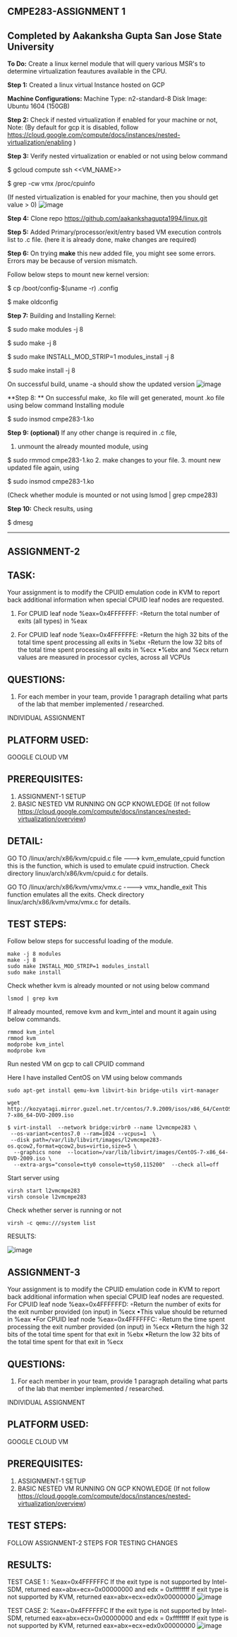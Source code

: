 CMPE283-ASSIGNMENT 1 
-----------------------------------------------------------------------------------------------------------------------------------------------------------------
Completed by 
Aakanksha Gupta 
San Jose State University
-----------------------------------------------------------------------------------------------------------------------------------------------------------------
**To Do:** 
Create a linux kernel module that will query various MSR's to determine virtualization feautures available in the CPU. 


**Step 1:** Created a linux virtual Instance hosted on GCP 

**Machine Configurations:** 
Machine Type: n2-standard-8
Disk Image: Ubuntu 1604 (150GB)

**Step 2:** Check if nested virtualization if enabled for your machine or not,
Note: (By default for gcp it is disabled, follow https://cloud.google.com/compute/docs/instances/nested-virtualization/enabling )

**Step 3:** Verify nested virtualization or enabled or not using below command 
 
 $ gcloud compute ssh <<VM_NAME>>
 
 $ grep -cw vmx /proc/cpuinfo

(If nested virtualization is enabled for your machine, then you should get value > 0)
![image](https://user-images.githubusercontent.com/89236239/141696134-215a4131-b2b1-4252-90d9-8a1e0c7549b3.png)


**Step 4:** 
Clone repo https://github.com/aakankshagupta1994/linux.git

**Step 5:**
Added Primary/processor/exit/entry based VM execution controls list to .c file. (here it is already done, make changes are required)

**Step 6:**
On trying **make** this new added file, you might see some errors. Errors may be because of version mismatch. 

Follow below steps to mount new kernel version:

$ cp /boot/config-$(uname -r) .config   

$ make oldconfig

**Step 7:** 
Building and Installing Kernel:
 
 
 $ sudo make modules -j 8
 
 $ sudo make -j 8 
 
 $ sudo make INSTALL_MOD_STRIP=1 modules_install -j 8
 
 $ sudo make install -j 8

On successful build, uname -a should show the updated version
![image](https://user-images.githubusercontent.com/89236239/141696787-0fb1102c-c69b-4d0c-b89b-08223125e286.png)


**Step 8: **
On successful make, .ko file will get generated, mount .ko file using below command
Installing module

 $ sudo insmod cmpe283-1.ko


**Step 9: (optional)**
If any other change is required in .c file, 
1. unmount the already mounted module, using 

 $ sudo rmmod cmpe283-1.ko
2. make changes to your file. 
3. mount new updated file again, using 

 $ sudo insmod cmpe283-1.ko

(Check whether module is mounted or not using lsmod | grep cmpe283)


**Step 10:** 
Check results, using 

 $ dmesg
 
 -------------------------------------------------------------------------------------------------------------------------------------------------------------
 ASSIGNMENT-2
 -------
TASK:
------
Your assignment is to modify the CPUID emulation code in KVM to report back additional information 
when special CPUID leaf nodes are requested.
1. For CPUID leaf node %eax=0x4FFFFFFF:
◦Return the total number of exits (all types) in %eax

2. For CPUID leaf node %eax=0x4FFFFFFE:
◦Return the high 32 bits of the total time spent processing all exits in %ebx
◦Return the low 32 bits of the total time spent processing all exits in %ecx
▪%ebx and %ecx return values are measured in processor cycles, across all VCPUs


QUESTIONS: 
------
1. For each member in your team, provide 1 paragraph detailing what parts of the lab that member 
implemented / researched. 

INDIVIDUAL ASSIGNMENT


PLATFORM USED: 
------
GOOGLE CLOUD VM 

PREREQUISITES:
----
1. ASSIGNMENT-1 SETUP
2. BASIC NESTED VM RUNNING ON GCP KNOWLEDGE
(If not follow https://cloud.google.com/compute/docs/instances/nested-virtualization/overview)

DETAIL:
------

GO TO /linux/arch/x86/kvm/cpuid.c file ---> kvm_emulate_cpuid function
this is the function, which is used to emulate cpuid instruction. 
Check directory linux/arch/x86/kvm/cpuid.c for details.


GO TO /linux/arch/x86/kvm/vmx/vmx.c ----> vmx_handle_exit 
This function emulates all the exits. 
Check directory linux/arch/x86/kvm/vmx/vmx.c for details.

TEST STEPS: 
-----

Follow below steps for successful loading of the module.
```
make -j 8 modules
make -j 8
sudo make INSTALL_MOD_STRIP=1 modules_install
sudo make install 
```

Check whether kvm is already mounted or not using below command
```
lsmod | grep kvm
```
 If already mounted, remove kvm and kvm_intel and mount it again using below commands. 
```
rmmod kvm_intel
rmmod kvm
modprobe kvm_intel
modprobe kvm
```



Run nested VM on gcp to call CPUID command 

Here I have installed CentOS on VM using below commands

```
sudo apt-get install qemu-kvm libvirt-bin bridge-utils virt-manager

wget http://kozyatagi.mirror.guzel.net.tr/centos/7.9.2009/isos/x86_64/CentOS-7-x86_64-DVD-2009.iso

$ virt-install  --network bridge:virbr0 --name l2vmcmpe283 \
 --os-variant=centos7.0 --ram=1024 --vcpus=1  \
 --disk path=/var/lib/libvirt/images/l2vmcmpe283-os.qcow2,format=qcow2,bus=virtio,size=5 \
  --graphics none  --location=/var/lib/libvirt/images/CentOS-7-x86_64-DVD-2009.iso \
  --extra-args="console=tty0 console=ttyS0,115200"  --check all=off
```

Start server using 

```
virsh start l2vmcmpe283
virsh console l2vmcmpe283
```

Check whether server is running or not 
```
virsh -c qemu:///system list
```


RESULTS: 

![image](https://user-images.githubusercontent.com/89236239/142974636-faa9d681-c525-40d2-8470-90d80f7b71a1.png)


ASSIGNMENT-3
------
Your assignment is to modify the CPUID emulation code in KVM to report back additional information 
when special CPUID leaf nodes are requested.
For CPUID leaf node %eax=0x4FFFFFFD:
◦Return the number of exits for the exit number provided (on input) in %ecx
▪This value should be returned in %eax 
•For CPUID leaf node %eax=0x4FFFFFFC:
◦Return the time spent processing the exit number provided (on input) in %ecx
▪Return the high 32 bits of the total time spent for that exit in %ebx
▪Return the low 32 bits of the total time spent for that exit in %ecx

QUESTIONS: 
------
1. For each member in your team, provide 1 paragraph detailing what parts of the lab that member 
implemented / researched. 

INDIVIDUAL ASSIGNMENT


PLATFORM USED: 
------
GOOGLE CLOUD VM 

PREREQUISITES:
----
1. ASSIGNMENT-1 SETUP
2. BASIC NESTED VM RUNNING ON GCP KNOWLEDGE
(If not follow https://cloud.google.com/compute/docs/instances/nested-virtualization/overview)

TEST STEPS: 
----
FOLLOW ASSIGNMENT-2 STEPS FOR TESTING CHANGES 

RESULTS: 
----

TEST CASE 1 : %eax=0x4FFFFFFC
If the exit type is not supported by Intel-SDM, returned eax=abx=ecx=0x00000000 and edx = 0xffffffff
If exit type is not supported by KVM, returned eax=abx=ecx=edx0x00000000
![image](https://user-images.githubusercontent.com/89236239/143984844-502d627e-49a2-436d-9b7a-e7b0cbd46b0a.png)

TEST CASE 2: %eax=0x4FFFFFFC
If the exit type is not supported by Intel-SDM, returned eax=abx=ecx=0x00000000 and edx = 0xffffffff
If exit type is not supported by KVM, returned eax=abx=ecx=edx0x00000000
![image](https://user-images.githubusercontent.com/89236239/143985079-2d49e663-d104-4d34-a96c-cdc1de79dc3a.png)











  



 

